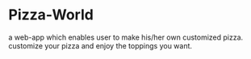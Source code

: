 # Pizza-World

a web-app which enables user to make his/her own customized pizza.<br>
customize your pizza and enjoy the toppings you want.<br>

